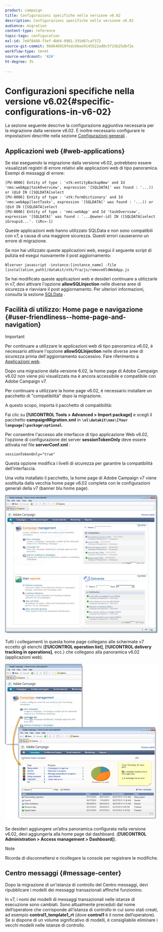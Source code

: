 ```yaml
---
product: campaign
title: Configurazioni specifiche nella versione v6.02
description: Configurazioni specifiche nella versione v6.02
audience: migration
content-type: reference
topic-tags: configuration
exl-id: 7e8f8488-f3ef-4b64-9981-335d67caf372
source-git-commit: 98d646919fedc66ee9145522ad0c5f15b25dbf2e
workflow-type: tm+mt
source-wordcount: '424'
ht-degree: 3%

---
```


# Configurazioni specifiche nella versione v6.02{#specific-configurations-in-v6-02}

La sezione seguente descrive la configurazione aggiuntiva necessaria per la migrazione dalla versione v6.02. È inoltre necessario configurare le impostazioni descritte nella sezione [Configurazioni generali](../../migration/using/general-configurations.md) .

## Applicazioni web {#web-applications}

Se stai eseguendo la migrazione dalla versione v6.02, potrebbero essere visualizzati registri di errore relativi alle applicazioni web di tipo panoramica. Esempi di messaggi di errore:

```
[PU-0006] Entity of type : 'xtk:entityBackupNew' and Id 'nms:webApp|taskOverview', expression '[SQLDATA[' was found : '...)) or (@id IN ([SQLDATA[select 
[PU-0006] Entity of type : 'xtk:formDictionary' and Id 'nms:webApp|lastTasks', expression '[SQLDATA[' was found : '...)) or (@id IN ([SQLDATA[select 
[PU-0006] Entity of type : 'nms:webApp' and Id 'taskOverview', expression '[SQLDATA[' was found : '...@owner-id] IN ([SQLDATA[select iGroupid...'. (iRc=-1)
```

Queste applicazioni web hanno utilizzato SQLData e non sono compatibili con v7, a causa di una maggiore sicurezza. Questi errori causeranno un errore di migrazione.

Se non hai utilizzato queste applicazioni web, esegui il seguente script di pulizia ed esegui nuovamente il post aggiornamento:

```
Nlserver javascript -instance:[instance_name] -file [installation_path]/datakit/xtk/fra/js/removeOldWebApp.js
```

Se hai modificato queste applicazioni web e desideri continuare a utilizzarle in v7, devi attivare l&#39;opzione **allowSQLInjection** nelle diverse aree di sicurezza e riavviare il post aggiornamento. Per ulteriori informazioni, consulta la sezione [SQLData](../../migration/using/general-configurations.md#sqldata) .

## Facilità di utilizzo: Home page e navigazione {#user-friendliness--home-page-and-navigation}

>[!IMPORTANT]
>
>Per continuare a utilizzare le applicazioni web di tipo panoramica v6.02, è necessario attivare l&#39;opzione **allowSQLInjection** nelle diverse aree di sicurezza prima dell&#39;aggiornamento successivo. Fare riferimento a [Applicazioni web](#web-applications).

Dopo una migrazione dalla versione 6.02, la home page di Adobe Campaign v6.02 non viene più visualizzata ma è ancora accessibile e compatibile con Adobe Campaign v7.

Per continuare a utilizzare la home page v6.02, è necessario installare un pacchetto di &quot;compatibilità&quot; dopo la migrazione.

A questo scopo, importa il pacchetto di compatibilità:

Fai clic su **[!UICONTROL Tools > Advanced > Import package]** e scegli il pacchetto **campaignMigration.xml** in **`\nl\datakit\nms\[Your language]\package\optional`**.

Per consentire l&#39;accesso alle interfacce di tipo applicazione Web v6.02, l&#39;opzione di configurazione del server **sessionTokenOnly** deve essere attivata nel file **serverConf.xml** :

```
sessionTokenOnly="true"
```

Questa opzione modifica i livelli di sicurezza per garantire la compatibilità dell’interfaccia.

Una volta installato il pacchetto, la home page di Adobe Campaign v7 viene sostituita dalla vecchia home page v6.02 completa con le configurazioni generali della v7 (banner blu home page).

![](assets/dashboards.png)

Tutti i collegamenti in questa home page collegano alle schermate v7 eccetto gli elenchi (**[!UICONTROL operation list]**, **[!UICONTROL delivery tracking in operations]**, ecc.) che collegano alla panoramica v6.02 (applicazioni web).

![](assets/dashboards2.png)

Se desideri aggiungere un’altra panoramica configurata nella versione v6.02, devi aggiungerla alla home page dal dashboard. (**[!UICONTROL Administration > Access management > Dashboard]**).

>[!NOTE]
>
>Ricorda di disconnettersi e ricollegare la console per registrare le modifiche.

## Centro messaggi {#message-center}

Dopo la migrazione di un&#39;istanza di controllo del Centro messaggi, devi ripubblicare i modelli dei messaggi transazionali affinché funzionino.

In v7, i nomi dei modelli di messaggi transazionali nelle istanze di esecuzione sono cambiati. Sono attualmente preceduti dal nome dell’operatore che corrisponde all’istanza di controllo in cui sono stati creati, ad esempio **control1_template1_rt** (dove **control1** è il nome dell’operatore). Se si dispone di un volume significativo di modelli, è consigliabile eliminare i vecchi modelli nelle istanze di controllo.
